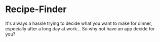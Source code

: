 # Recipe-Finder
It's always a hassle trying to decide what you want to make for dinner, especially after a long day at work... So why not have an app decide for you?